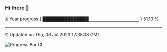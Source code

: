 ### Hi there 👋

⏳ Year progress { ███████████████▁▁▁▁▁▁▁▁▁▁▁▁▁▁▁ } 51.10 %

---

⏰ Updated on Thu, 06 Jul 2023 12:38:03 GMT

![Progress Bar CI](https://github.com/liununu/liununu/workflows/Progress%20Bar%20CI/badge.svg)

